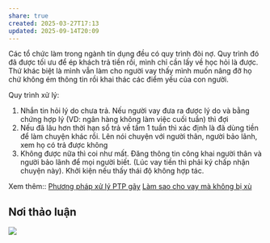 ```yaml
---
share: true
created: 2025-03-27T17:13
updated: 2025-09-14T20:09
---
```

Các tổ chức làm trong ngành tín dụng đều có quy trình đòi nợ. Quy trình đó đã được tối ưu để ép khách trả tiền rồi, mình chỉ cần lấy về học hỏi là được. Thứ khác biệt là mình vẫn làm cho người vay thấy mình muốn nâng đỡ họ chứ không ém thông tin rồi khai thác các điểm yếu của con người.

Quy trình xử lý:
1. Nhắn tin hỏi lý do chưa trả. Nếu người vay đưa ra được lý do và bằng  chứng hợp lý (VD: ngân hàng không làm việc cuối tuần) thì đợi
2. Nếu đã lâu hơn thời hạn sổ trả về tầm 1 tuần thì xác định là đã dùng tiền để làm chuyện khác rồi. Lên nói chuyện với người thân, người bảo lãnh, xem họ có trả được không
3. Không được nữa thì coi như mất. Đăng thông tin công khai người thân và người bảo lãnh để mọi người biết. (Lúc vay tiền thì phải ký chấp nhận chuyện này). Khởi kiện nếu thấy thái độ không hợp tác.

Xem thêm:: [Phương pháp xử lý PTP gãy](../../../%F0%9F%93%9CT%C3%A0i%20nguy%C3%AAn/T%C3%ACnh%20h%C3%ACnh%20%E1%BB%9F%20Vi%E1%BB%87t%20Nam/L%C4%A9nh%20v%E1%BB%B1c%20c%E1%BB%A5%20th%E1%BB%83/T%C3%A0i%20ch%C3%ADnh/T%E1%BB%95%20ch%E1%BB%A9c%20t%C3%ADn%20d%E1%BB%A5ng/T%E1%BB%95%20ch%E1%BB%A9c%20t%C3%ADn%20d%E1%BB%A5ng%20phi%20ng%C3%A2n%20h%C3%A0ng/C%C3%B4ng%20ty%20t%C3%A0i%20ch%C3%ADnh%20ti%C3%AAu%20d%C3%B9ng/FE%20Credit/Ph%C6%B0%C6%A1ng%20ph%C3%A1p%20x%E1%BB%AD%20l%C3%BD%20PTP%20g%C3%A3y.md)
[Làm sao cho vay mà không bị xù](./L%C3%A0m%20sao%20cho%20vay%20m%C3%A0%20kh%C3%B4ng%20b%E1%BB%8B%20x%C3%B9.md)

## Nơi thảo luận
![](https://imagizer.imageshack.com/a/img923/1273/jQAnX6.png)